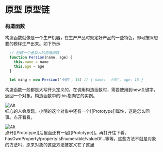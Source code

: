 # 原型 原型链

### 构造函数

构造函数就像是一个生产机器，在生产产品时规定好产品的一些特色，即可按照想要的模样生产出来。如下所示

```javascript
  // 创建一个虚拟人的构造函数
  function Persion(name, age) {
    this.name = name
    this.age = age
  }

  let ming = new Persion('小明', 15) // { name: '小明', age: 15 }
```
构造函数一般都是大写开头定义的，在调用构造函数时，需要使用到new关键字，返回一个对象。构造函数中的this指向它的实例。

![Alt](http://43.139.113.7:8081/img/ming.jpg)<br>
细心的人会发现，小明的这个对象中还有一个[[Prototype]]属性，这是怎么回事。点开看看。

![Alt](http://43.139.113.7:8081/img/mingopen.jpg)<br>
点开[[Prototype]]后里面还有一层[[Prototype]]。再打开往下看，<br>
hasOwnProperty/propertyIsEnumerable/valueOf...等等，这些方法不就是对象的方法吗，原来对象的这些方法被定义在了这里.
<!-- 所以只要是对象都会存在一个[[Prototype]]的属性，在这个属性中定义了可以操作对象的全部公用方法！ -->



